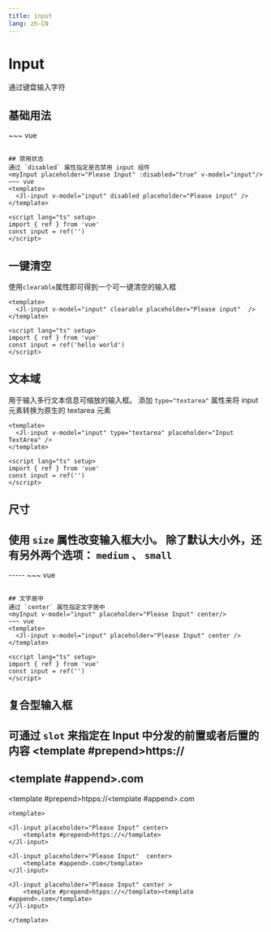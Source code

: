 ```yaml
---
title: input
lang: zh-CN
---
```

# Input
通过键盘输入字符

## 基础用法
<myInput placeholder="Please Input" v-model="input"/>
~~~ vue
<template>
    <Jl-input placeholder="Please Input" v-model="input" />
</template>

<script lang="ts" setup>
import { ref } from 'vue'
const input = ref('')
</script>
~~~

## 禁用状态
通过 `disabled` 属性指定是否禁用 input 组件
<myInput placeholder="Please Input" :disabled="true" v-model="input"/>
~~~ vue
<template>
  <Jl-input v-model="input" disabled placeholder="Please input" />
</template>

<script lang="ts" setup>
import { ref } from 'vue'
const input = ref('')
</script>
~~~

## 一键清空
使用`clearable`属性即可得到一个可一键清空的输入框
<inputTest></inputTest>
~~~ vue
<template>
  <Jl-input v-model="input" clearable placeholder="Please input"  />
</template>

<script lang="ts" setup>
import { ref } from 'vue'
const input = ref('hello world')
</script>
~~~

## 文本域
用于输入多行文本信息可缩放的输入框。 添加 `type="textarea"` 属性来将 input 元素转换为原生的 textarea 元素
<myInput v-model="input" type="textarea" placeholder="Input TextArea" />
~~~ vue
<template>
  <Jl-input v-model="input" type="textarea" placeholder="Input TextArea" />
</template>

<script lang="ts" setup>
import { ref } from 'vue'
const input = ref('')
</script>
~~~

## 尺寸
使用 `size` 属性改变输入框大小。 除了默认大小外，还有另外两个选项： `medium` 、 `small`
<myInput />
------
<myInput size="medium" />
-----
<myInput size="small" />
~~~ vue
<template>
  <Jl-input v-model="input"  />
  <Jl-input v-model="input" size="medium" />
  <Jl-input v-model="input" size="small" />
</template>

<script lang="ts" setup>
import { ref } from 'vue'
const input = ref('')
</script>
~~~

## 文字居中
通过 `center` 属性指定文字居中
<myInput v-model="input" placeholder="Please Input" center/>
~~~ vue
<template>
  <Jl-input v-model="input" placeholder="Please Input" center />
</template>

<script lang="ts" setup>
import { ref } from 'vue'
const input = ref('')
</script>
~~~

## 复合型输入框
可通过 `slot` 来指定在 Input 中分发的前置或者后置的内容
<myInput placeholder="Please Input" center><template #prepend>https://</template></myInput>
--------
<myInput placeholder="Please Input"  center><template #append>.com</template></myInput>
--------
<myInput placeholder="Please Input" center ><template #prepend>htpps://</template><template #append>.com</template></myInput>
~~~ vue
<template>

<Jl-input placeholder="Please Input" center>
    <template #prepend>https://</template>
</Jl-input>

<Jl-input placeholder="Please Input"  center>
    <template #append>.com</template>
</Jl-input>

<Jl-input placeholder="Please Input" center >
    <template #prepend>htpps://</template><template #append>.com</template>
</Jl-input>

</template>
~~~
<script setup>
import myInput from '../../packages/components/input/src/JInput.vue'
import inputTest from '../../examples/components/myInput.vue'
</script>